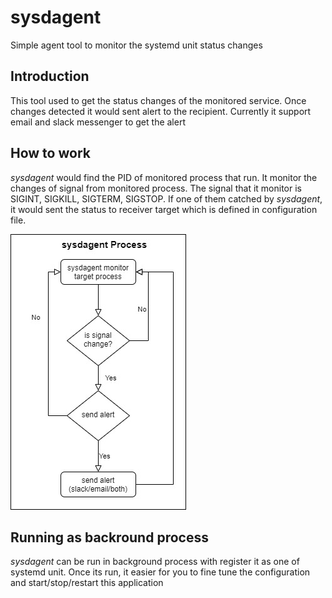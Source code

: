 # sysdagent
Simple agent tool to monitor the systemd unit status changes

## Introduction
This tool used to get the status changes of the monitored service. Once changes detected it would sent alert to the recipient. Currently it support email and slack messenger to get the alert

## How to work
*sysdagent* would find the PID of monitored process that run. It monitor the changes of signal from monitored process. The signal that it monitor is SIGINT, SIGKILL, SIGTERM, SIGSTOP. 
If one of them catched by *sysdagent*, it would sent the status to receiver target which is defined in configuration file. 

![Image of How to work](https://github.com/bayupermadi/sysdagent/blob/master/img/sysdagent_process.jpg)

## Running as backround process
*sysdagent* can be run in background process with register it as one of systemd unit. Once its run, it easier for you to fine tune the configuration and start/stop/restart this application


